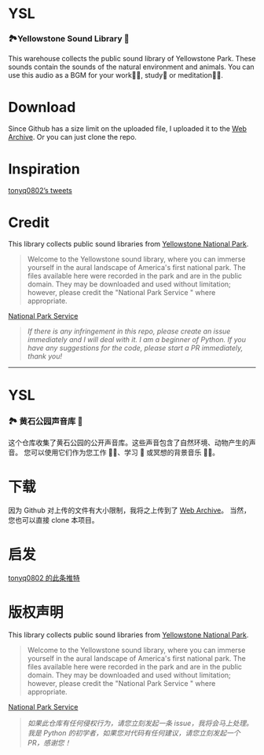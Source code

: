 # YSL
### 🏞Yellowstone Sound Library 🎵

This warehouse collects the public sound library of Yellowstone Park. These sounds contain the sounds of the natural environment and animals.
You can use this audio as a BGM for your work👩‍💻, study📖 or meditation🙇‍♂️.

# Download

Since Github has a size limit on the uploaded file, I uploaded it to the [Web Archive](https://archive.org/details/YSL.7z).
Or you can just clone the repo.

# Inspiration 

[tonyq0802’s tweets](https://twitter.com/tonyq0802/status/1084364955506290688)

# Credit

This library collects public sound libraries from [Yellowstone National Park](https://www.nps.gov/yell/learn/photosmultimedia/soundlibrary.htm).

> Welcome to the Yellowstone sound library, where you can immerse yourself in the aural landscape of America's first national park. The files available here were recorded in the park and are in the public domain. They may be downloaded and used without limitation; however, please credit the "National Park Service " where appropriate.

[National Park Service](https://www.nps.gov/index.htm)

> *If there is any infringement in this repo, please create an issue immediately and I will deal with it.*
> *I am a beginner of Python. If you have any suggestions for the code, please start a PR immediately, thank you!*

----

# YSL

### 🏞 黄石公园声音库 🎵

这个仓库收集了黄石公园的公开声音库。这些声音包含了自然环境、动物产生的声音。
您可以使用它们作为您工作 👩‍💻、学习 📖 或冥想的背景音乐 🙇‍♂️。

# 下载

因为 Github 对上传的文件有大小限制，我将之上传到了 [Web Archive](https://archive.org/details/YSL.7z)。
当然，您也可以直接 clone 本项目。

# 启发

[tonyq0802 的此条推特](https://twitter.com/tonyq0802/status/1084364955506290688)

# 版权声明


This library collects public sound libraries from [Yellowstone National Park](https://www.nps.gov/yell/learn/photosmultimedia/soundlibrary.htm).

> Welcome to the Yellowstone sound library, where you can immerse yourself in the aural landscape of America's first national park. The files available here were recorded in the park and are in the public domain. They may be downloaded and used without limitation; however, please credit the "National Park Service " where appropriate.

[National Park Service](https://www.nps.gov/index.htm)

> *如果此仓库有任何侵权行为，请您立刻发起一条 issue，我将会马上处理。*
> *我是 Python 的初学者，如果您对代码有任何建议，请您立刻发起一个 PR，感谢您！*


